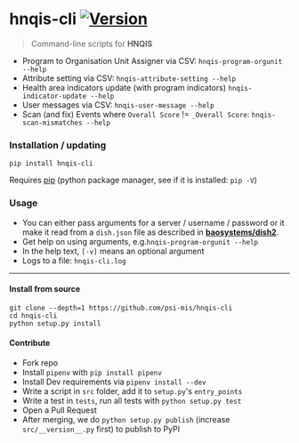 # hnqis-cli [![Version](https://img.shields.io/pypi/v/hnqis-cli.svg)](https://pypi.python.org/pypi/hnqis-cli)

> Command-line scripts for **HNQIS**

* Program to Organisation Unit Assigner via CSV: `hnqis-program-orgunit --help`
* Attribute setting via CSV: `hnqis-attribute-setting --help`
* Health area indicators update (with program indicators) `hnqis-indicator-update --help`
* User messages via CSV: `hnqis-user-message --help`
* Scan (and fix) Events where `Overall Score` != `_Overall Score`: `hnqis-scan-mismatches --help`

### Installation / updating

```
pip install hnqis-cli
```

Requires [pip](https://pip.pypa.io/en/stable/installing) (python package manager, see if it is installed: `pip -V`)

### Usage

* You can either pass arguments for a server / username / password or it make it read from a `dish.json` file as described in [**baosystems/dish2**](https://github.com/baosystems/dish2#configuration).
* Get help on using arguments, e.g.`hnqis-program-orgunit --help`
* In the help text, `[-v]` means an optional argument
* Logs to a file: `hnqis-cli.log`

---

#### Install from source

```
git clone --depth=1 https://github.com/psi-mis/hnqis-cli
cd hnqis-cli
python setup.py install
```


#### Contribute

- Fork repo
- Install `pipenv` with `pip install pipenv`
- Install Dev requirements via `pipenv install --dev`
- Write a script in `src` folder, add it to `setup.py`'s `entry_points`
- Write a test in `tests`, run all tests with `python setup.py test`
- Open a Pull Request
- After merging, we do `python setup.py publish` (increase `src/__version__.py` first) to publish to PyPI

